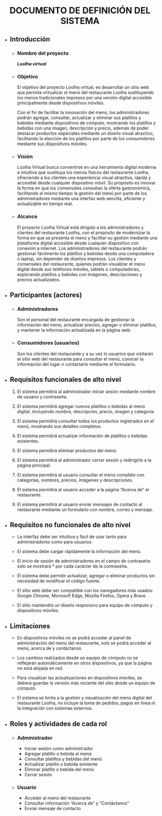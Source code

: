 <h1 align="center">DOCUMENTO DE DEFINICIÓN DEL SISTEMA</h1>

- ## Introducción
    - ### Nombre del proyecto
        ***Loolha virtual***
    - ### Objetivo
        El objetivo del proyecto Loolha virtual, es desarrollar un sitio web que permita virtualizar el menú del restaurante Loolha sustituyendo los menús tradicionales impresos por una versión digital accesible principalmente desde dispositivos móviles.
      
        Con el fin de facilitar la innovación del menú, los administradores podrán agregar, consultar, actualizar y eliminar sus platillos y bebidas mediante dispositivos de cómputo, mostrando los platillos y bebidas con una imagen, descripción y precio, además de poder destacar productos especiales mediante un diseño visual atractivo, facilitando la elección de los platillos por parte de los consumidores mediante sus dispositivos móviles.

    - ### Visión
        Loolha Virtual busca convertirse en una herramienta digital moderna e intuitiva que sustituya los menús físicos del restaurante Loolha, ofreciendo a los clientes una experiencia visual atractiva, rápida y accesible desde cualquier dispositivo móvil.
        Su propósito es innovar la forma en que los comensales consultan la oferta gastronómica, facilitando al mismo tiempo la gestión del menú por parte de los administradores mediante una interfaz web sencilla, eficiente y actualizable en tiempo real.

    - ### Alcance
        El proyecto Loolha Virtual está dirigido a los administradores y clientes del restaurante Loolha, con el propósito de modernizar la forma en que se presenta el menú y facilitar su gestión mediante una plataforma digital accesible desde cualquier dispositivo con conexión a internet.
        Los administradores del restaurante podrán gestionar fácilmente los platillos y bebidas desde una computadora o laptop, sin depender de diseños impresos.
        Los clientes y comensales del restaurante, quienes podrán visualizar el menú digital desde sus teléfonos móviles, tablets o computadoras, explorando platillos y bebidas con imágenes, descripciones y precios actualizados.
- ## Participantes (actores)
    - ### Administradores
        Son el personal del restaurante encargada de gestionar la información del menú, actualizar precios, agregar o eliminar platillos, y mantener la información actualizada en la página web.
    - ### Consumidores (usuarios)
        Son los clientes del restaurante y a su vez lo usuarios que visitarán el sitio web del restaurante para consultar el menú, conocer la información del lugar o contactarlo mediante el formulario.

- ## Requisitos funcionales de alto nivel
    1.	El sistema permitirá al administrador iniciar sesión mediante nombre de usuario y contraseña.

    2.	El sistema permitirá agregar nuevos platillos o bebidas al menú digital, incluyendo nombre, descripción, precio, imagen y categoría.

    3.	El sistema permitirá consultar todos los productos registrados en el menú, mostrando sus detalles completos.

    4.	El sistema permitirá actualizar información de platillos o bebidas existentes.

    5.	El sistema permitirá eliminar productos del menú.

    6.	El sistema permitirá al administrador cerrar sesión y redirigirlo a la página principal.

    7.	El sistema permitirá al usuario consultar el menú completo con categorías, nombres, precios, imágenes y descripciones.

    8.	El sistema permitirá al usuario acceder a la página “Acerca de” el restaurante.

    9.	El sistema permitirá al usuario enviar mensajes de contacto al restaurante mediante un formulario con nombre, correo y mensaje.

- ## Requisitos no funcionales de alto nivel
    - La interfaz debe ser intuitiva y fácil de usar tanto para administradores como para usuarios.

    - El sistema debe cargar rápidamente la información del menú.
    - El inicio de sesión de administradores en el campo de contraseña solo se mostrará * por cada carácter de la contraseña.
    - El sistema debe permitir actualizar, agregar o eliminar productos sin necesidad de modificar el código fuente.
    - El sitio web debe ser compatible con los navegadores más usados: Google Chrome, Microsoft Edge, Mozilla Firefox, Opera y Brave.
    - El sitio mantendrá un diseño responsivo para equipo de cómputo y dispositivos móviles.

- ## Limitaciones
    - En dispositivos móviles no se podrá acceder al panel de administración del menú del restaurante, solo se podrá acceder al menú, acerca de y contáctanos.

    - Los cambios realizados desde un equipo de cómputo no se reflejarán automáticamente en otros dispositivos, ya que la página no está alojada en red.
    - Para visualizar las actualizaciones en dispositivos móviles, se deberá guardar la versión más reciente del sitio desde un equipo de cómputo.
    - El sistema se limita a la gestión y visualización del menú digital del restaurante Loolha, no incluye la toma de pedidos, pagos en línea ni la integración con sistemas externos.

- ## Roles y actividades de cada rol
    - ### Administrador 
        - Iniciar sesión como administrador
        - Agregar platillo o bebida al menú
        - Consultar platillos y bebidas del menú
        - Actualizar platillo o bebida existente
        - Eliminar platillo o bebida del menú
        - Cerrar sesión
    - ### Usuario 
        - Acceder al menú del restaurante
        - Consultar información “Acerca de” y “Contáctanos”
        - Enviar mensaje de contacto

